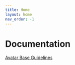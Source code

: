 ```yaml
---
title: Home
layout: home
nav_order: -1
---
```


# Documentation
[Avatar Base Guidelines](avatar-base-guidelines)
